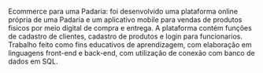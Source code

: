 Ecommerce para uma Padaria: foi desenvolvido uma plataforma online própria de uma Padaria e um aplicativo mobile para vendas de produtos fisicos por meio digital de compra e entrega. A plataforma contém funções de cadastro de clientes, cadastro de produtos e login para funcionarios. Trabalho feito como fins educativos de aprendizagem, com elaboração em linguagens front-end e back-end, com utilização de conexão com banco de dados em SQL.
